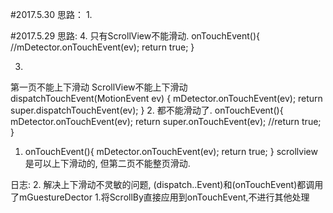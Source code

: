 #2017.5.30
思路：
1.


#2017.5.29
思路:
4.
只有ScrollView不能滑动.
onTouchEvent(){
    //mDetector.onTouchEvent(ev);
    return true;
}

3. 
第一页不能上下滑动
ScrollView不能上下滑动
dispatchTouchEvent(MotionEvent ev) {
        mDetector.onTouchEvent(ev);
        return super.dispatchTouchEvent(ev);
}
2. 都不能滑动了.
onTouchEvent(){
    mDetector.onTouchEvent(ev);
    return super.onTouchEvent(ev);
    //return true;
     }
1. onTouchEvent(){
    mDetector.onTouchEvent(ev);
    return true;
}
scrollview是可以上下滑动的, 但第二页不能整页滑动.


日志:
2. 解决上下滑动不灵敏的问题, (dispatch..Event)和(onTouchEvent)都调用了mGuestureDector
1.将ScrollBy直接应用到onTouchEvent,不进行其他处理